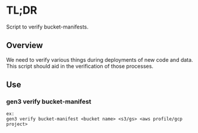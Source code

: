 # TL;DR

Script to verify bucket-manifests.

## Overview

We need to verify various things during deployments of new code and data. This script should aid in the verification of those processes.

## Use

### gen3 verify bucket-manifest

```
ex:
gen3 verify bucket-manifest <bucket name> <s3/gs> <aws profile/gcp project>
```
